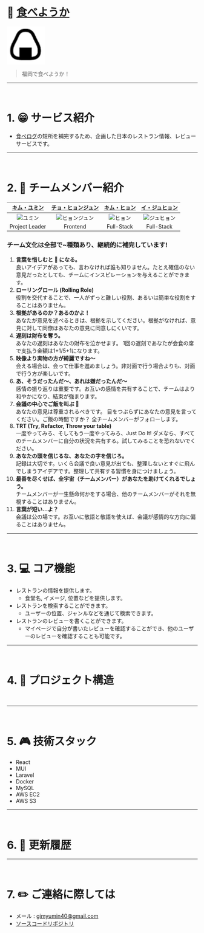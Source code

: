 # 🍙 [食べようか]()

<div align="center" style="display:flex;">
    <img src="/profile/tabeyouka_logo.png" width="100" alt="logo"/>
</div>

> 福岡で食べようか！

---
<br>

# 1. :grin: サービス紹介  

- [食べログ](https://tabelog.com/kr)の短所を補完するため、企画した日本のレストラン情報、レビューサービスです。
---
<br>

# 2. :two_men_holding_hands: チームメンバー紹介
|                                         [キム・ユミン](https://github.com/devYuMinKim)                                          |                                         [チョ・ヒョンジュン](https://github.com/JOHYEONJUN39)                                          |                                         [キム・ヒョン](https://github.com/Hyn2)                                          |                                         [イ・ジュヒョン](https://github.com/d556f8)                                    
| :--------------------------------------------------------------------------------------: | :--------------------------------------------------------------------------------------: | :--------------------------------------------------------------------------------------: | :-------------------------------------------------------------------------------------: |
| <img src="https://avatars.githubusercontent.com/u/55650732?v=4" width=400px alt="ユミン"/> | <img src="https://avatars.githubusercontent.com/u/93760720?v=4" width=400px alt="ヒョンジュン"/> | <img src="https://avatars.githubusercontent.com/u/125263770?v=4" width=400px alt="ヒョン"> | <img src="https://avatars.githubusercontent.com/u/64972038?v=4" width=400px alt="ジュヒョン"/> | 
|                       Project Leader                        |                            Frontend                            |                            Full-Stack                            |                          Full-Stack                          

### チーム文化は全部で~種類あり、継続的に補完しています!
1. **言葉を惜しむと :poop: になる。**  
良いアイデアがあっても、言わなければ誰も知りません。たとえ確信のない意見だったとしても、チームにインスピレーションを与えることができます。
2. **ローリングロール (Rolling Role)**  
役割を交代することで、一人がずっと難しい役割、あるいは簡単な役割をすることはありません。
3. **根拠があるのか？あるのかよ！**  
あなたが意見を述べるときは、根拠を示してください。根拠がなければ、意見に対して同僚はあなたの意見に同意しにくいです。
4. **遅刻は財布を奪う。**  
あなたの遅刻はあなたの財布を泣かせます。 1回の遅刻であなたが会食の席で支払う金額は1+1/5+1になります。
5. **映像より実物の方が綺麗ですね〜**  
会える場合は、会って仕事を進めましょう。非対面で行う場合よりも、対面で行う方が楽しいです。
6. **あ、そうだったんだ～、あれは嫌だったんだ～**  
感情の振り返りは重要です。お互いの感情を共有することで、チームはより和やかになり、結束が強まります。
7. **会議の中心でご飯を叫ぶ :raising_hand:‍**  
あなたの意見は尊重されるべきです。 目をつぶらずにあなたの意見を言ってください。ご飯の時間ですか？ 全チームメンバーがフォローします。
8. **TRT (Try, Refactor, Throw your table)**  
一度やってみろ、そしてもう一度やってみろ、Just Do It! ダメなら、すべてのチームメンバーに自分の状況を共有する。試してみることを恐れないでください。
9. **あなたの頭を信じるな、あなたの字を信じろ。**  
記録は大切です。いくら会議で良い意見が出ても、整理しないとすぐに飛んでしまうアイデアです。整理して共有する習慣を身につけましょう。
10. **最善を尽くせば、全宇宙（チームメンバー）があなたを助けてくれるでしょう。**  
チームメンバーが一生懸命何かをする場合、他のチームメンバーがそれを無視することはありません。
11. **言葉が短い...よ？**  
会議は公の場です。お互いに敬語と敬語を使えば、会議が感情的な方向に偏ることはありません。
---
<br>

# 3. :computer: コア機能
* レストランの情報を提供します。
    * 食堂名, イメージ, 位置などを提供します。
* レストランを検索することができます。
    * ユーザーの位置、ジャンルなどを通じて検索できます。
* レストランのレビューを書くことができます。
    * マイページで自分が書いたレビューを確認することができ、他のユーザーのレビューを確認することも可能です。
---
<br>

# 4. :department_store: プロジェクト構造
<p align="center"><img src=""></p>

---
<br>

# 5. :video_game: 技術スタック
* React
* MUI
* Laravel
* Docker
* MySQL
* AWS EC2
* AWS S3
---
<br>

# 6. :open_file_folder: 更新履歴
<!--
예시
* 0.0.1
    * 개발 환경 구축
    * 칵테일 관련 도메인 구현
    * 칵테일 다수 조회 구현
* 0.0.2
    * 로거 추가
    * API 문서화
    * 메타 / OG 태그 및 구글 애널리틱스 적용
    * 검색 기능 구현
* 0.0.3
    * 관리자 페이지의 칵테일 수정과 삭제 기능 구현
    * 칵테일 추천 방식을 개선
* 0.0.4
    * 유저 기능 추가 (구글 로그인)
    * 칵테일 즐겨찾기 기능 추가
    * 태그 검색 기능 추가
    * 칵테일 추천 알고리즘 보완
    * 카카오 공유 링크 추가
    * 무한 스크롤링 개선
* 0.0.5
    * UX / UI 개선
        * 로고 제작 및 추가
        * 사용자 행동 유도 메시지 추가
        * 사용자 행동 유도 모션 추가
        * 무한 스크롤 방식을 더 보기 버튼으로 수정
        * 푸터의 깃헙, 인스타그램 아이콘 클릭시 새 창이 열리도록 수정 
    * 버그 수정
        * 카카오 링크 개선
        * 프론트 예외처리 추가
        * 칵테일 태그 검색 비동기 버그 수정 
-->

---
<br>

# 7. :pencil2: ご連絡に際しては
- メール : gimyumin40@gmail.com
- [ソースコードリポジトリ](https://github.com/Tabeyouka/project_TABEYOUKA_main-deployment-repo)
